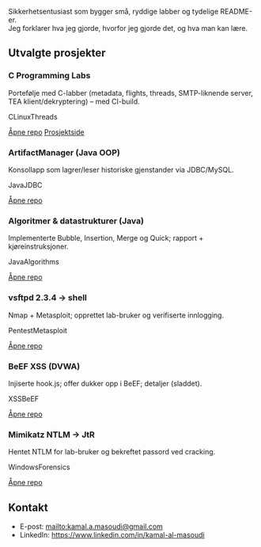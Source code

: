 ﻿<link rel="stylesheet" href="/assets/css/style.css">

Sikkerhetsentusiast som bygger små, ryddige labber og tydelige README-er.  
Jeg forklarer hva jeg gjorde, hvorfor jeg gjorde det, og hva man kan lære.

## Utvalgte prosjekter

<div class="cards">
  <div class="card">
    <h3>C Programming Labs</h3>
    <p>Portefølje med C-labber (metadata, flights, threads, SMTP-liknende server, TEA klient/dekryptering) – med CI-build.</p>
    <div class="badges"><span class="badge">C</span><span class="badge">Linux</span><span class="badge">Threads</span></div>
    <p><a class="btn" href="https://github.com/Masoudikamal/c-programming-labs">Åpne repo</a>
       <a class="btn" href="./c-labs/">Prosjektside</a></p>
  </div>

  <div class="card">
    <h3>ArtifactManager (Java OOP)</h3>
    <p>Konsollapp som lagrer/leser historiske gjenstander via JDBC/MySQL.</p>
    <div class="badges"><span class="badge">Java</span><span class="badge">JDBC</span></div>
    <p><a class="btn" href="https://github.com/Masoudikamal/ArtifactManager">Åpne repo</a></p>
  </div>

  <div class="card">
    <h3>Algoritmer & datastrukturer (Java)</h3>
    <p>Implementerte Bubble, Insertion, Merge og Quick; rapport + kjøreinstruksjoner.</p>
    <div class="badges"><span class="badge">Java</span><span class="badge">Algorithms</span></div>
    <p><a class="btn" href="https://github.com/Masoudikamal/algorithms-and-datastructures">Åpne repo</a></p>
  </div>

  <div class="card">
    <h3>vsftpd 2.3.4 → shell</h3>
    <p>Nmap + Metasploit; opprettet lab-bruker og verifiserte innlogging.</p>
    <div class="badges"><span class="badge">Pentest</span><span class="badge">Metasploit</span></div>
    <p><a class="btn" href="https://github.com/Masoudikamal/vsftpd-234-backdoor-lab">Åpne repo</a></p>
  </div>

  <div class="card">
    <h3>BeEF XSS (DVWA)</h3>
    <p>Injiserte hook.js; offer dukker opp i BeEF; detaljer (sladdet).</p>
    <div class="badges"><span class="badge">XSS</span><span class="badge">BeEF</span></div>
    <p><a class="btn" href="https://github.com/Masoudikamal/beef-xss-dvwa-lab">Åpne repo</a></p>
  </div>

  <div class="card">
    <h3>Mimikatz NTLM → JtR</h3>
    <p>Hentet NTLM for lab-bruker og bekreftet passord ved cracking.</p>
    <div class="badges"><span class="badge">Windows</span><span class="badge">Forensics</span></div>
    <p><a class="btn" href="https://github.com/Masoudikamal/mimikatz-ntlm-crack-lab">Åpne repo</a></p>
  </div>
</div>

## Kontakt
- E-post: <mailto:kamal.a.masoudi@gmail.com>  
- LinkedIn: <https://www.linkedin.com/in/kamal-al-masoudi>
